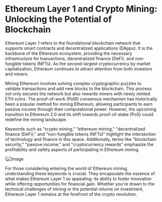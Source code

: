 # Ethereum Layer 1 and Crypto Mining: Unlocking the Potential of Blockchain

Ethereum Layer 1 refers to the foundational blockchain network that supports smart contracts and decentralized applications (DApps). It is the backbone of the Ethereum ecosystem, providing the necessary infrastructure for transactions, decentralized finance (DeFi), and non-fungible tokens (NFTs). As the second-largest cryptocurrency by market capitalization, Ethereum continues to attract attention from both investors and miners.

Mining Ethereum involves solving complex cryptographic puzzles to validate transactions and add new blocks to the blockchain. This process not only secures the network but also rewards miners with newly minted ETH coins. The proof-of-work (PoW) consensus mechanism has historically been a popular method for mining Ethereum, allowing participants to earn passive income through their computational power. However, the upcoming transition to Ethereum 2.0 and its shift towards proof-of-stake (PoS) could redefine the mining landscape.

Keywords such as "crypto mining," "ethereum mining," "decentralized finance (DeFi)," and "non-fungible tokens (NFTs)" highlight the intersection of technology and finance in this space. Additionally, terms like "blockchain security," "passive income," and "cryptocurrency rewards" emphasize the profitability and safety aspects of participating in Ethereum mining. 

!![Image](https://github.com/user-attachments/assets/3be06921-4469-491d-bd37-5f14c53422b7)

For those considering entering the world of Ethereum mining, understanding these keywords is crucial. They encapsulate the essence of what makes Ethereum Layer 1 so appealing: its ability to foster innovation while offering opportunities for financial gain. Whether you're drawn to the technical challenges of mining or the potential returns on investment, Ethereum Layer 1 remains at the forefront of the crypto revolution.
